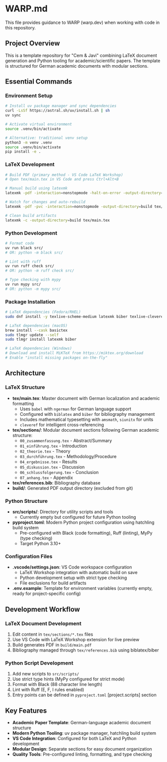 # WARP.md

This file provides guidance to WARP (warp.dev) when working with code in this repository.

## Project Overview

This is a template repository for "Cem & Javi" combining LaTeX document generation and Python tooling for academic/scientific papers. The template is structured for German academic documents with modular sections.

## Essential Commands

### Environment Setup
```bash
# Install uv package manager and sync dependencies
curl -LsSf https://astral.sh/uv/install.sh | sh
uv sync

# Activate virtual environment
source .venv/bin/activate

# Alternative: traditional venv setup
python3 -m venv .venv
source .venv/bin/activate
pip install -e .
```

### LaTeX Development
```bash
# Build PDF (primary method - VS Code LaTeX Workshop)
# Open tex/main.tex in VS Code and press Ctrl+Alt+B

# Manual build using latexmk
latexmk -pdf -interaction=nonstopmode -halt-on-error -output-directory=build tex/main.tex

# Watch for changes and auto-rebuild
latexmk -pdf -pvc -interaction=nonstopmode -output-directory=build tex/main.tex

# Clean build artifacts
latexmk -c -output-directory=build tex/main.tex
```

### Python Development
```bash
# Format code
uv run black src/
# OR: python -m black src/

# Lint with ruff
uv run ruff check src/
# OR: python -m ruff check src/

# Type checking with mypy
uv run mypy src/
# OR: python -m mypy src/
```

### Package Installation
```bash
# LaTeX dependencies (Fedora/RHEL)
sudo dnf install -y texlive-scheme-medium latexmk biber texlive-cleveref

# LaTeX dependencies (macOS)
brew install --cask basictex
sudo tlmgr update --self
sudo tlmgr install latexmk biber

# LaTeX dependencies (Windows)
# Download and install MiKTeX from https://miktex.org/download
# Enable "install missing packages on-the-fly"
```

## Architecture

### LaTeX Structure
- **tex/main.tex**: Master document with German localization and academic formatting
  - Uses `babel` with `ngerman` for German language support
  - Configured with `biblatex` and `biber` for bibliography management
  - Includes mathematical typesetting with `amsmath`, `siunitx` for units
  - `cleveref` for intelligent cross-referencing
- **tex/sections/**: Modular document sections following German academic structure:
  - `00_zusammenfassung.tex` - Abstract/Summary
  - `01_einführung.tex` - Introduction
  - `02_theorie.tex` - Theory
  - `03_durchführung.tex` - Methodology/Procedure
  - `04_ergebnisse.tex` - Results
  - `05_diskussion.tex` - Discussion
  - `06_schlussfolgerung.tex` - Conclusion
  - `07_anhang.tex` - Appendix
- **tex/references.bib**: Bibliography database
- **build/**: Generated PDF output directory (excluded from git)

### Python Structure
- **src/scripts/**: Directory for utility scripts and tools
  - Currently empty but configured for future Python tooling
- **pyproject.toml**: Modern Python project configuration using hatchling build system
  - Pre-configured with Black (code formatting), Ruff (linting), MyPy (type checking)
  - Target Python 3.10+

### Configuration Files
- **.vscode/settings.json**: VS Code workspace configuration
  - LaTeX Workshop integration with automatic build on save
  - Python development setup with strict type checking
  - File exclusions for build artifacts
- **.env.example**: Template for environment variables (currently empty, ready for project-specific config)

## Development Workflow

### LaTeX Document Development
1. Edit content in `tex/sections/*.tex` files
2. Use VS Code with LaTeX Workshop extension for live preview
3. Build generates PDF in `build/main.pdf`
4. Bibliography managed through `tex/references.bib` using biblatex/biber

### Python Script Development
1. Add new scripts to `src/scripts/`
2. Use strict type hints (MyPy configured for strict mode)
3. Format with Black (88 character line length)
4. Lint with Ruff (E, F, I rules enabled)
5. Entry points can be defined in `pyproject.toml` [project.scripts] section

## Key Features

- **Academic Paper Template**: German-language academic document structure
- **Modern Python Tooling**: uv package manager, hatchling build system
- **VS Code Integration**: Configured for both LaTeX and Python development
- **Modular Design**: Separate sections for easy document organization
- **Quality Tools**: Pre-configured linting, formatting, and type checking